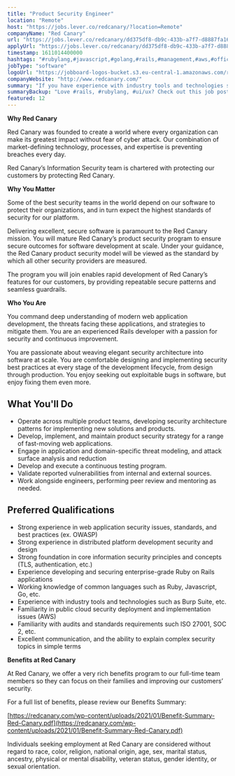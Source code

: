 ```yaml
---
title: "Product Security Engineer"
location: "Remote"
host: "https://jobs.lever.co/redcanary/?location=Remote"
companyName: "Red Canary"
url: "https://jobs.lever.co/redcanary/dd375df8-db9c-433b-a7f7-d8887fa16d27"
applyUrl: "https://jobs.lever.co/redcanary/dd375df8-db9c-433b-a7f7-d8887fa16d27/apply"
timestamp: 1611014400000
hashtags: "#rubylang,#javascript,#golang,#rails,#management,#aws,#office,#operations,#analysis,#ui/ux"
jobType: "software"
logoUrl: "https://jobboard-logos-bucket.s3.eu-central-1.amazonaws.com/red-canary"
companyWebsite: "http://www.redcanary.com/"
summary: "If you have experience with industry tools and technologies such as Burp Suite, etc, Red Canary is looking for someone with your skillset."
summaryBackup: "Love #rails, #rubylang, #ui/ux? Check out this job post!"
featured: 12
---
```


**Why Red Canary**

Red Canary was founded to create a world where every organization can make its greatest impact without fear of cyber attack. Our combination of market-defining technology, processes, and expertise is preventing breaches every day.

Red Canary’s Information Security team is chartered with protecting our customers by protecting Red Canary.

**Why You Matter**

Some of the best security teams in the world depend on our software to protect their organizations, and in turn expect the highest standards of security for our platform.

Delivering excellent, secure software is paramount to the Red Canary mission. You will mature Red Canary’s product security program to ensure secure outcomes for software development at scale. Under your guidance, the Red Canary product security model will be viewed as the standard by which all other security providers are measured.

The program you will join enables rapid development of Red Canary’s features for our customers, by providing repeatable secure patterns and seamless guardrails.

**Who You Are**

You command deep understanding of modern web application development, the threats facing these applications, and strategies to mitigate them. You are an experienced Rails developer with a passion for security and continuous improvement.

You are passionate about weaving elegant security architecture into software at scale. You are comfortable designing and implementing security best practices at every stage of the development lifecycle, from design through production. You enjoy seeking out exploitable bugs in software, but enjoy fixing them even more. 

## What You'll Do

*   Operate across multiple product teams, developing security architecture patterns for implementing new solutions and products. 
*   Develop, implement, and maintain product security strategy for a range of fast-moving web applications.
*   Engage in application and domain-specific threat modeling, and attack surface analysis and reduction
*   Develop and execute a continuous testing program.
*   Validate reported vulnerabilities from internal and external sources.
*   Work alongside engineers, performing peer review and mentoring as needed.

## Preferred Qualifications

*   Strong experience in web application security issues, standards, and best practices (ex. OWASP)
*   Strong experience in distributed platform development security and design
*   Strong foundation in core information security principles and concepts (TLS, authentication, etc.)
*   Experience developing and securing enterprise-grade Ruby on Rails applications
*   Working knowledge of common languages such as Ruby, Javascript, Go, etc.
*   Experience with industry tools and technologies such as Burp Suite, etc.
*   Familiarity in public cloud security deployment and implementation issues (AWS)
*   Familiarity with audits and standards requirements such ISO 27001, SOC 2, etc.
*   Excellent communication, and the ability to explain complex security topics in simple terms

**Benefits at Red Canary**

At Red Canary, we offer a very rich benefits program to our full-time team members so they can focus on their families and improving our customers’ security. 

For a full list of benefits, please review our Benefits Summary:

[https://redcanary.com/wp-content/uploads/2021/01/Benefit-Summary-Red-Canary.pdf](https://redcanary.com/wp-content/uploads/2021/01/Benefit-Summary-Red-Canary.pdf)

Individuals seeking employment at Red Canary are considered without regard to race, color, religion, national origin, age, sex, marital status, ancestry, physical or mental disability, veteran status, gender identity, or sexual orientation.
